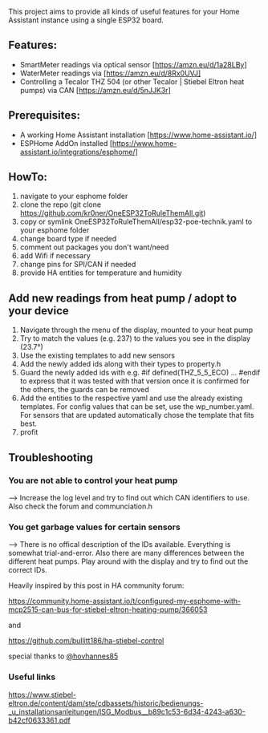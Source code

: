 This project aims to provide all kinds of useful features for your Home Assistant instance using a single ESP32 board.

## Features:

  - SmartMeter readings via optical sensor [https://amzn.eu/d/1a28LBy]
  - WaterMeter readings via [https://amzn.eu/d/8Rx0UVJ]
  - Controlling a Tecalor THZ 504 (or other Tecalor | Stiebel Eltron heat pumps) via CAN  [https://amzn.eu/d/5nJJK3r]

## Prerequisites:

  - A working Home Assistant installation [https://www.home-assistant.io/]
  - ESPHome AddOn installed [https://www.home-assistant.io/integrations/esphome/]

## HowTo:

1. navigate to your esphome folder
2. clone the repo (git clone https://github.com/kr0ner/OneESP32ToRuleThemAll.git)
3. copy or symlink OneESP32ToRuleThemAll/esp32-poe-technik.yaml to your esphome folder
4. change board type if needed
5. comment out packages you don't want/need
6. add Wifi if necessary
7. change pins for SPI/CAN if needed
8. provide HA entities for temperature and humidity

## Add new readings from heat pump / adopt to your device

1. Navigate through the menu of the display, mounted to your heat pump
2. Try to match the values (e.g. 237) to the values you see in the display (23.7°)
3. Use the existing templates to add new sensors
4. Add the newly added ids along with their types to property.h
5. Guard the newly added ids with e.g. #if defined(THZ_5_5_ECO) ... #endif to express that it was tested with that version once it is confirmed for the others, the guards can be removed
6. Add the entities to the respective yaml and use the already existing templates. For config values that can be set, use the wp_number.yaml. For sensors that are updated automatically chose the template that fits best.
7. profit

## Troubleshooting
### You are not able to control your heat pump
 --> Increase the log level and try to find out which CAN identifiers to use. Also check the forum and communciation.h

### You get garbage values for certain sensors
 --> There is no offical description of the IDs available. Everything is somewhat trial-and-error. 
     Also there are many differences between the different heat pumps. Play around with the display and try to find out
     the correct IDs.



Heavily inspired by this post in HA community forum:

https://community.home-assistant.io/t/configured-my-esphome-with-mcp2515-can-bus-for-stiebel-eltron-heating-pump/366053

and

https://github.com/bullitt186/ha-stiebel-control

special thanks to [@hovhannes85](https://github.com/hovhannes85)

### Useful links
https://www.stiebel-eltron.de/content/dam/ste/cdbassets/historic/bedienungs-_u_installationsanleitungen/ISG_Modbus__b89c1c53-6d34-4243-a630-b42cf0633361.pdf
